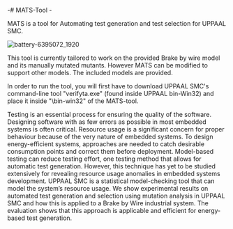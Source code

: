 -# MATS-Tool - </br>

MATS is a tool for Automating test generation and test selection for UPPAAL SMC.

![battery-6395072_1920](https://user-images.githubusercontent.com/7644735/216753158-439ecda8-a03a-406b-9363-06d9cb07e71e.jpg)

This tool is currently tailored to work on the provided Brake by wire model and its manually mutated mutants. However MATS can be modified to support other models. The included models are provided.

In order to run the tool, you will first have to download UPPAAL SMC's command-line tool "verifyta.exe" (found inside UPPAAL bin-Win32)
and place it inside "\bin-win32" of the MATS-tool.

Testing is an essential process for ensuring the quality of the software. Designing software with as few errors as possible in most embedded systems is often critical. Resource usage is a significant concern for proper behaviour because of the very nature of embedded systems. To design energy-efficient systems, approaches are needed to catch desirable consumption points and correct them before deployment. Model-based testing can reduce testing effort, one testing method that allows for automatic test generation. However, this technique has yet to be studied extensively for revealing resource usage anomalies in embedded systems development. UPPAAL SMC is a statistical model-checking tool that can model the system’s resource usage. We show experimental results on automated test generation and selection using mutation analysis in UPPAAL SMC and how this is applied to a Brake by Wire industrial system. The evaluation shows that this approach is applicable and efficient for energy-based test generation. 
